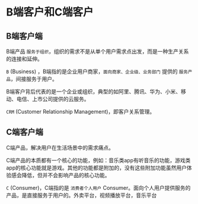 # B端客户和C端客户

## B端客户端

B端产品 `服务于组织`，组织的需求不是从单个用户需求点出发，而是一种生产关系的连接和延伸。

`B` (Business) ，B端指的是企业用户商家，`面向商家、企业级、业务部门` 提供的 `服务产品`，间接服务于用户。

B端客户背后代表的是一个企业或组织，典型的如阿里、腾讯、华为、小米、移动、电信、上市公司提供的云服务。

`CRM` (Customer Relationship Management)，即客户关系管理。

## C端客户端

C端产品，解决用户在生活场景中的需求痛点。

C端产品的本质都有一个核心的功能，例如：音乐类app有听音乐的功能，游戏类app的核心功能就是游戏。其他的功能都是附加的，没有这些附加功能虽然用户体验感会降低，但并不会影响产品的核心功能。

`C` (Consumer)，C端指的是 `消费者个人用户` Consumer。面向个人用户提供服务的产品，是直接服务于用户的。外卖平台，视频播放平台，音乐平台
